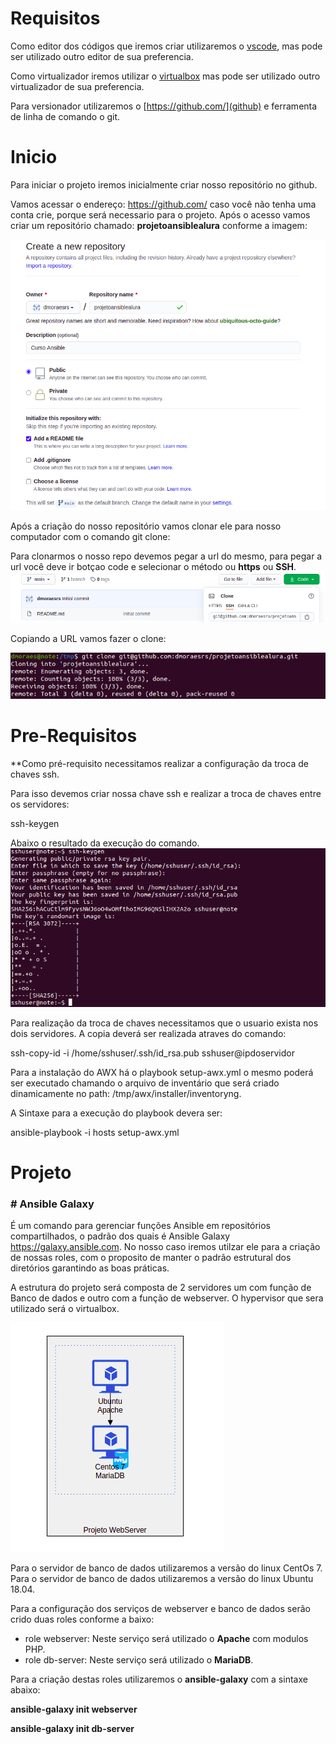 # Requisitos
Como editor dos códigos que iremos criar utilizaremos o [vscode](https://code.visualstudio.com/), mas pode ser utilizado outro editor de sua preferencia.

Como virtualizador iremos utilizar o [virtualbox](https://www.virtualbox.org/) mas pode ser utilizado outro virtualizador de sua preferencia.

Para versionador utilizaremos o [https://github.com/](github) e ferramenta de linha de comando o git.

# Inicio

Para iniciar o projeto iremos inicialmente criar nosso repositório no github.

Vamos acessar o endereço: https://github.com/ caso você não tenha uma conta crie, porque será necessario para o projeto. Após o acesso vamos criar um repositório chamado: **projetoansiblealura** conforme a imagem:

![Repositório](https://github.com/dmoraesrs/images/blob/master/git.png)

Após a criação do nosso repositório vamos clonar ele para nosso computador com o comando git clone:

Para clonarmos o nosso repo devemos pegar a url do mesmo, para pegar a url você deve ir botçao code e selecionar o método ou **https** ou **SSH**.
![Tipo Clone](https://github.com/dmoraesrs/images/blob/master/git2.png)

Copiando a URL vamos fazer o clone:

![Clone](https://github.com/dmoraesrs/images/blob/master/git3.png)

# Pre-Requisitos

**Como pré-requisito necessitamos realizar a configuração da troca de chaves ssh.

Para isso devemos criar nossa chave ssh e realizar a troca de chaves entre os servidores:

ssh-keygen

Abaixo o resultado da execução do comando.
![comando](https://github.com/dmoraesrs/images/blob/master/ssh.png)

Para realização da troca de chaves necessitamos que o usuario exista nos dois servidores. A copia deverá ser realizada atraves do comando:

ssh-copy-id -i /home/sshuser/.ssh/id_rsa.pub sshuser@ipdoservidor

Para a instalação do AWX há o playbook setup-awx.yml o mesmo poderá ser executado chamando o arquivo de inventário que será criado dinamicamente no path: /tmp/awx/installer/inventoryng. 


A Sintaxe para a execução do playbook devera ser:

ansible-playbook -i hosts setup-awx.yml


# Projeto


### # Ansible Galaxy

É um comando para gerenciar funções Ansible em repositórios compartilhados, o padrão dos quais é Ansible Galaxy https://galaxy.ansible.com. No nosso caso iremos utilzar ele para a criação de nossas roles, com o proposito de manter o padrão estrutural dos diretórios garantindo as boas práticas.


A estrutura do projeto será composta de 2 servidores um com função de Banco de dados e outro com a função de webserver. O hypervisor que sera utilizado será o virtualbox.

![Projeto](https://github.com/dmoraesrs/images/blob/master/Captura%20de%20tela%20de%202020-10-16%2014-13-37.png)

Para o servidor de banco de dados utilizaremos a versão do linux CentOs 7.
Para o servidor de banco de dados utilizaremos a versão do linux Ubuntu 18.04.

Para a configuração dos serviços de webserver e banco de dados serão crido duas roles conforme a baixo:



* role webserver: Neste serviço será utilizado o **Apache** com modulos PHP.
* role db-server: Neste serviço será utilizado o **MariaDB**.

Para a criação destas roles utilizaremos o **ansible-galaxy** com a sintaxe abaixo:


**ansible-galaxy init webserver**


**ansible-galaxy init db-server**




